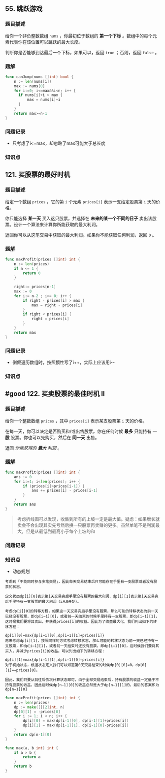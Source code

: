 ## 55. 跳跃游戏
### 题目描述

给你一个非负整数数组 `nums` ，你最初位于数组的 **第一个下标** 。数组中的每个元素代表你在该位置可以跳跃的最大长度。

判断你是否能够到达最后一个下标，如果可以，返回 `true` ；否则，返回 `false` 。

### 题解

```go
func canJump(nums []int) bool {
	n := len(nums[i])
	max := nums[0]
	for i:=0; i<=max&&i<n; i++ {
	  if nums[i]+i > max {
		  max = nums[i]+i
	  }
	}
	return max>=n-1
}
```

### 问题记录

- 只考虑了i<=max，却忽略了max可能大于总长度
### 知识点

## 121. 买股票的最好时机

### 题目描述

给定一个数组 `prices` ，它的第 `i` 个元素 `prices[i]` 表示一支给定股票第 `i` 天的价格。

你只能选择 **某一天** 买入这只股票，并选择在 **未来的某一个不同的日子** 卖出该股票。设计一个算法来计算你所能获取的最大利润。

返回你可以从这笔交易中获取的最大利润。如果你不能获取任何利润，返回 `0` 。
### 题解

```go
func maxProfit(prices []int) int {
	n := len(prices)
	if n <= 1 {
		return 0
	}
	
	right:= prices[n-1]
	max := 0
	for i:= n-2 ; i>= 0; i++ {
		if right - prices[i] > max {
			max = right - prices[i]
		}
		if right < prices[i] {
			right = prices[i]
		}
	}
	return max
}
```

### 问题记录

- 倒叙遍历数组时，按照惯性写了i++，实际上应该用i--

### 知识点

## #good 122. 买卖股票的最佳时机 II

### 题目描述

给你一个整数数组 `prices` ，其中 `prices[i]` 表示某支股票第 `i` 天的价格。

在每一天，你可以决定是否购买和/或出售股票。你在任何时候 **最多** 只能持有 **一股** 股票。你也可以先购买，然后在 **同一天** 出售。

返回 _你能获得的 **最大** 利润_ 。
### 题解

```go
func maxProfit(prices []int) int {
	ans := 0
	for i:=1; i<len(prices); i++ {
		if (prices[i]>prices[i-1]) {
			ans += prices[i] - prices[i-1]
		}
	}
	return ans
}
```

> 考虑折线图可以发现，收集到所有的上坡一定是最大值。疑虑：如果增长就卖会不会出现其实先亏然后换一只股票再卖赚的更多。虽然单笔不是利润最大，但是从最低到最高小于每个上坡的和

### 问题记录

### 知识点

- 动态规划
```text
考虑到「不能同时参与多笔交易」，因此每天交易结束后只可能存在手里有一支股票或者没有股票的状态。

定义状态dp[i][0]表示第i天交易完后手里没有股票的最大利润，dp[i][1]表示第i天交易完后手里持有一支股票的最大利润（i从0开始）。

考虑dp[i][0]的转移方程，如果这一天交易完后手里没有股票，那么可能的转移状态为前一天已经没有股票，即dp[i−1][0]，或者前一天结束的时候手里持有一支股票，即dp[i−1][1]，这时候我们要将其卖出，并获得prices[i]的收益。因此为了收益最大化，我们列出如下的转移方程：

dp[i][0]=max{dp[i−1][0],dp[i−1][1]+prices[i]}
再来考虑dp[i][1]，按照同样的方式考虑转移状态，那么可能的转移状态为前一天已经持有一支股票，即dp[i−1][1]，或者前一天结束时还没有股票，即dp[i−1][0]，这时候我们要将其买入，并减少prices[i]的收益。可以列出如下的转移方程：

dp[i][1]=max{dp[i−1][1],dp[i−1][0]−prices[i]}
对于初始状态，根据状态定义我们可以知道第0天交易结束的时候dp[0][0]=0，dp[0][1]=−prices[0]。

因此，我们只要从前往后依次计算状态即可。由于全部交易结束后，持有股票的收益一定低于不持有股票的收益，因此这时候dp[n−1][0]的收益必然是大于dp[n−1][1]的，最后的答案即为dp[n−1][0]
```

```go
func maxProfit(prices []int) int {
    n := len(prices)
    dp := make([][2]int, n)
    dp[0][1] = -prices[0]
    for i := 1; i < n; i++ {
        dp[i][0] = max(dp[i-1][0], dp[i-1][1]+prices[i])
        dp[i][1] = max(dp[i-1][1], dp[i-1][0]-prices[i])
    }
    return dp[n-1][0]
}

func max(a, b int) int {
    if a > b {
        return a
    }
    return b
}
```